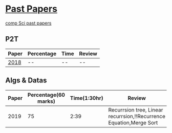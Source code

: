 # [Past Papers](https://github.com/Khair9/Year-2-CompSci-Notes/tree/main)

[comp Sci past papers](https://moodle.gla.ac.uk/course/view.php?id=21505)



## P2T
Paper|Percentage|Time|Review
-----|----------|-----|-------
[2018](https://moodle.gla.ac.uk/pluginfile.php/8608242/mod_resource/content/1/PHYS2003_1_Physics_2T__Prog_Under_Linux_201804.pdf)|--|--|--


## Algs & Datas
Paper|Percentage(60 marks)|Time(1:30hr)|Review
-----|----------|-----|-------
2019|75|2:39|Recurrsion tree, Linear recurrsion,!!Recurrence Equation,Merge Sort
